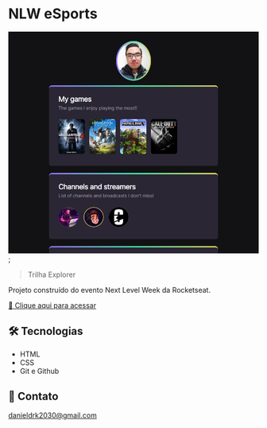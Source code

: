 # NLW eSports

![preview](github/preview.png);

> Trilha Explorer

Projeto construído do evento Next Level Week da Rocketseat.

[🔗 Clique aqui para acessar](https://github.com/DANIELKREMES/NLW-eSports)


## 🛠 Tecnologias

- HTML
- CSS
- Git e Github

## 💛 Contato

danieldrk2030@gmail.com